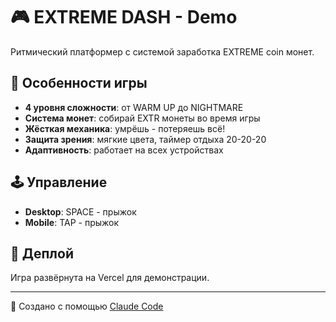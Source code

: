 # 🎮 EXTREME DASH - Demo

Ритмический платформер с системой заработка EXTREME coin монет.

## 🎯 Особенности игры

- **4 уровня сложности**: от WARM UP до NIGHTMARE
- **Система монет**: собирай EXTR монеты во время игры
- **Жёсткая механика**: умрёшь - потеряешь всё!
- **Защита зрения**: мягкие цвета, таймер отдыха 20-20-20
- **Адаптивность**: работает на всех устройствах

## 🕹️ Управление

- **Desktop**: SPACE - прыжок
- **Mobile**: TAP - прыжок

## 🚀 Деплой

Игра развёрнута на Vercel для демонстрации.

---

🤖 Создано с помощью [Claude Code](https://claude.com/claude-code)

